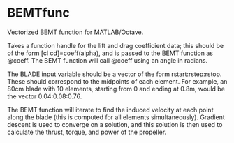 # BEMTfunc
Vectorized BEMT function for MATLAB/Octave. 

Takes a function handle for the lift and drag coefficient data; this should be of the form [cl cd]=coeff(alpha), and is passed to the BEMT function as @coeff. The BEMT function will call @coeff using an angle in radians. 

The BLADE input variable should be a vector of the form rstart:rstep:rstop. These should correspond to the midpoints of each element. For example, an 80cm blade with 10 elements, starting from 0 and ending at 0.8m, would be the vector 0.04:0.08:0.76.

The BEMT function will iterate to find the induced velocity at each point along the blade (this is computed for all elements simultaneously). Gradient descent is used to converge on a solution, and this solution is then used to calculate the thrust, torque, and power of the propeller.
